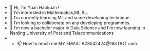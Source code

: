 
- 👋 Hi, I’m Yuan Haokuan !
- 👀 I’m interested in Mathematics,ML,RL.
- 🌱 I’m currently learning ML and some developing technique.
- 💞️ I’m looking to collaborate on any developing programmes.
- 🍉 I’m now a bachelor major in Data Science and I'm now learning in Nanjing University of Post and Telecommunications
- - 📫 How to reach me MY EMAIL: B23042424@163 DOT com.

<!---
WilbertYuan/WilbertYuan is a ✨ special ✨ repository because its `README.md` (this file) appears on your GitHub profile.
You can click the Preview link to take a look at your changes.
--->
